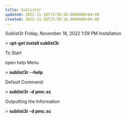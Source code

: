 ```yaml
---
title: Sublist3r
updated: 2022-11-18T13:59:49.0000000+04:00
created: 2022-11-18T13:59:16.0000000+04:00
---
```


Sublist3r
Friday, November 18, 2022
1:59 PM
Installation

\> a**pt-get install sublist3r**

To Start

open help Menu

\> **sublist3r --help**

Default Command:

\> **sublist3r -d pmc.sc**

Outputting the Information

\> **sublist3r -d pmc.sc**
